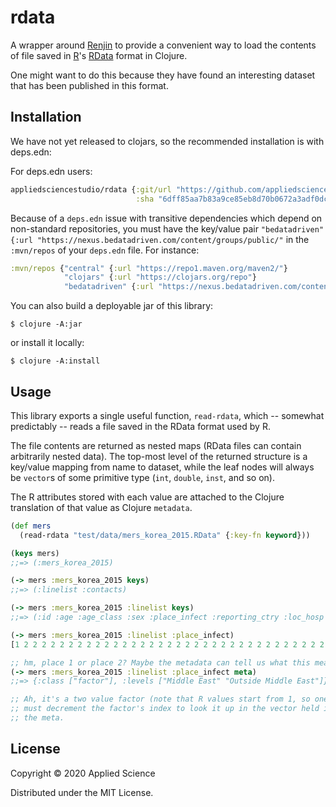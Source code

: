 # rdata

A wrapper around [Renjin](https://www.renjin.org) to provide a
convenient way to load the contents of file saved in
[R](https://www.r-project.org/foundation/)'s
[RData](https://www.loc.gov/preservation/digital/formats/fdd/fdd000470.shtml)
format in Clojure.

One might want to do this because they have found an interesting
dataset that has been published in this format.


## Installation

We have not yet released to clojars, so the recommended installation is with deps.edn:

For deps.edn users:

``` clojure
appliedsciencestudio/rdata {:git/url "https://github.com/appliedsciencestudio/rdata/"
                            :sha "6dff85aa7b83a9ce85eb8d70b0672a3adf0dc7f2"}
```

Because of a `deps.edn` issue with transitive dependencies which
depend on non-standard repositories, you must have the key/value pair
`"bedatadriven" {:url
"https://nexus.bedatadriven.com/content/groups/public/"` in the
`:mvn/repos` of your `deps.edn` file. For instance:

``` clojure
:mvn/repos {"central" {:url "https://repo1.maven.org/maven2/"}
            "clojars" {:url "https://clojars.org/repo"}
            "bedatadriven" {:url "https://nexus.bedatadriven.com/content/groups/public/"}
```

You can also build a deployable jar of this library:

    $ clojure -A:jar

or install it locally:

    $ clojure -A:install


## Usage

This library exports a single useful function, `read-rdata`, which --
somewhat predictably -- reads a file saved in the RData format used by
R.

The file contents are returned as nested maps (RData files can contain
arbitrarily nested data). The top-most level of the returned structure
is a key/value mapping from name to dataset, while the leaf nodes will
always be `vector`s of some primitive type (`int`, `double`, `inst`,
and so on).

The R attributes stored with each value are attached to the Clojure
translation of that value as Clojure `metadata`.

```clojure
(def mers
  (read-rdata "test/data/mers_korea_2015.RData" {:key-fn keyword}))

(keys mers)
;;=> (:mers_korea_2015)

(-> mers :mers_korea_2015 keys)
;;=> (:linelist :contacts)

(-> mers :mers_korea_2015 :linelist keys)
;;=> (:id :age :age_class :sex :place_infect :reporting_ctry :loc_hosp :dt_onset :dt_report :week_report :dt_start_exp :dt_end_exp :dt_diag :outcome :dt_death)

(-> mers :mers_korea_2015 :linelist :place_infect)
[1 2 2 2 2 2 2 2 2 2 2 2 2 2 2 2 2 2 2 2 2 2 2 2 2 2 2 2 2 2 2 2 2 2 2 2 2 2 2 2 2 2 2 2 2 2 2 2 2 2 2 2 2 2 2 2 2 2 2 2 2 2 2 2 2 2 2 2 2 2 2 2 2 2 2 2 2 2 2 2 2 2 2 2 2 2 2 2 2 2 2 2 2 2 2 2 2 2 2 2 2 2 2 2 2 2 2 2 2 2 2 2 2 2 2 2 2 2 2 2 2 2 2 2 2 2 2 2 2 2 2 2 2 2 2 2 2 2 2 2 2 2 2 2 2 2 2 2 2 2 2 2 2 2 2 2 2 2 2 2 2 2]

;; hm, place 1 or place 2? Maybe the metadata can tell us what this means...
(-> mers :mers_korea_2015 :linelist :place_infect meta)
;;=> {:class ["factor"], :levels ["Middle East" "Outside Middle East"]}

;; Ah, it's a two value factor (note that R values start from 1, so one
;; must decrement the factor's index to look it up in the vector held in
;; the meta.
```


## License

Copyright © 2020 Applied Science

Distributed under the MIT License.

